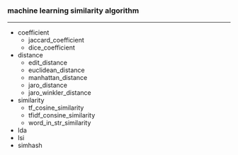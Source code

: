 ### machine learning similarity algorithm

---
+ coefficient
    + jaccard_coefficient
    + dice_coefficient
+ distance
    + edit_distance
    + euclidean_distance
    + manhattan_distance
    + jaro_distance
    + jaro_winkler_distance
+ similarity
    + tf_cosine_similarity
    + tfidf_consine_similarity
    + word_in_str_similarity
+ lda
+ lsi
+ simhash